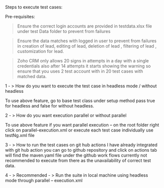 Steps to execute test cases:

Pre-requisites:

> Ensure the correct login accounts are provided in testdata.xlsx file under test Data folder to prevent from failures

> Ensure the data matches with logged in user to prevent from failures in creation of lead, editing of lead, deletion of lead , filtering of lead , customization for lead.

> Zoho CRM only allows 20 signs in attempts in a day with a single credentials also after 14 attempts it starts showing the warning so ensure that you uses 2 test account with in 20 test cases with matched data.

1 - > How do you want to execute the test case in headless mode / without headless

 To use above feature, go to base test class under setup method pass true for headless and false for without headless.

2 - > How do you want execution parallel or without parallel 

To use above feature if you want parallel execution – on the root folder right click on parallel-execution.xml or execute each test case individually use testNg.xml file

3 - > How to run the test cases on git hub actions
I have already integrated with git hub action you can go to github repository and click on actions tab will find the maven.yaml file under the github work flows currently not recommended to execute from there as the unavailability of correct test data.

4 - > Recommended - > Run the suite in local machine using headless mode through parallel – execution.xml
